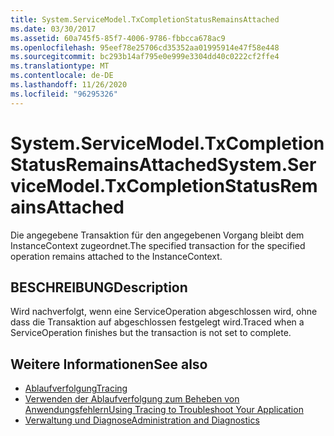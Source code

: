 ```yaml
---
title: System.ServiceModel.TxCompletionStatusRemainsAttached
ms.date: 03/30/2017
ms.assetid: 60a745f5-85f7-4006-9786-fbbcca678ac9
ms.openlocfilehash: 95eef78e25706cd35352aa01995914e47f58e448
ms.sourcegitcommit: bc293b14af795e0e999e3304dd40c0222cf2ffe4
ms.translationtype: MT
ms.contentlocale: de-DE
ms.lasthandoff: 11/26/2020
ms.locfileid: "96295326"
---
```

# <a name="systemservicemodeltxcompletionstatusremainsattached"></a><span data-ttu-id="9e006-102">System.ServiceModel.TxCompletionStatusRemainsAttached</span><span class="sxs-lookup"><span data-stu-id="9e006-102">System.ServiceModel.TxCompletionStatusRemainsAttached</span></span>

<span data-ttu-id="9e006-103">Die angegebene Transaktion für den angegebenen Vorgang bleibt dem InstanceContext zugeordnet.</span><span class="sxs-lookup"><span data-stu-id="9e006-103">The specified transaction for the specified operation remains attached to the InstanceContext.</span></span>  
  
## <a name="description"></a><span data-ttu-id="9e006-104">BESCHREIBUNG</span><span class="sxs-lookup"><span data-stu-id="9e006-104">Description</span></span>  

 <span data-ttu-id="9e006-105">Wird nachverfolgt, wenn eine ServiceOperation abgeschlossen wird, ohne dass die Transaktion auf abgeschlossen festgelegt wird.</span><span class="sxs-lookup"><span data-stu-id="9e006-105">Traced when a ServiceOperation finishes but the transaction is not set to complete.</span></span>  
  
## <a name="see-also"></a><span data-ttu-id="9e006-106">Weitere Informationen</span><span class="sxs-lookup"><span data-stu-id="9e006-106">See also</span></span>

- [<span data-ttu-id="9e006-107">Ablaufverfolgung</span><span class="sxs-lookup"><span data-stu-id="9e006-107">Tracing</span></span>](index.md)
- [<span data-ttu-id="9e006-108">Verwenden der Ablaufverfolgung zum Beheben von Anwendungsfehlern</span><span class="sxs-lookup"><span data-stu-id="9e006-108">Using Tracing to Troubleshoot Your Application</span></span>](using-tracing-to-troubleshoot-your-application.md)
- [<span data-ttu-id="9e006-109">Verwaltung und Diagnose</span><span class="sxs-lookup"><span data-stu-id="9e006-109">Administration and Diagnostics</span></span>](../index.md)
